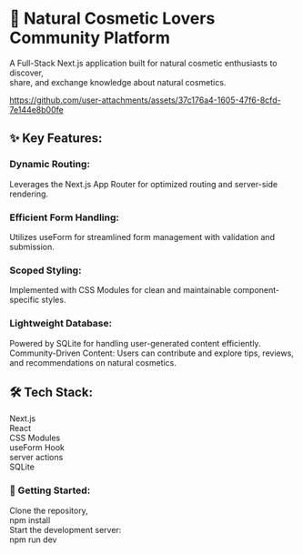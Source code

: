# 🌿 Natural Cosmetic Lovers Community Platform
A Full-Stack Next.js application built for natural cosmetic enthusiasts to discover, \
share, and exchange knowledge about natural cosmetics. 

https://github.com/user-attachments/assets/37c176a4-1605-47f6-8cfd-7e144e8b00fe


## ✨ Key Features: 
### Dynamic Routing:  
Leverages the Next.js App Router for optimized routing and server-side rendering. 
### Efficient Form Handling: 
Utilizes useForm for streamlined form management with validation and submission. 
### Scoped Styling:  
Implemented with CSS Modules for clean and maintainable component-specific styles. 
### Lightweight Database:  
Powered by SQLite for handling user-generated content efficiently. \
Community-Driven Content: Users can contribute and explore tips, reviews, and recommendations on natural cosmetics. 

## 🛠 Tech Stack: 
Next.js \
React \
CSS Modules \
useForm Hook \
server actions \
SQLite 

### 🚀 Getting Started: 

Clone the repository, \
npm install \
Start the development server: \
npm run dev 
